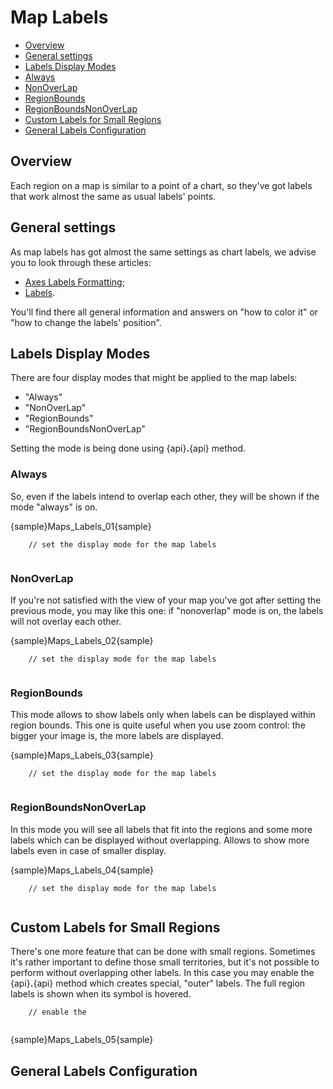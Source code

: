 Map Labels
======================
* [Overview](#overview)
* [General settings](#overview)
* [Labels Display Modes](#labels_display_modes)
 * [Always](#always)
 * [NonOverLap](#nonoverlap)
 * [RegionBounds](#regionbounds)
 * [RegionBoundsNonOverLap](#regionboundsnonoverlap)
* [Custom Labels for Small Regions](#custom_labels_for_small_regions)
* [General Labels Configuration](#general_labels_configuration)

## Overview

Each region on a map is similar to a point of a chart, so they've got labels that work almost the same as usual labels' points.

## General settings

As map labels has got almost the same settings as chart labels, we advise you to look through these articles:
 - [Axes Labels Formatting](../../Axes_and_Grids/Axes_Labels_Formatting);  
 - [Labels](../../Common_Settings/Labels).
 
 You'll find there all general information and answers on "how to color it" or "how to change the labels' position".

## Labels Display Modes

There are four display modes that might be applied to the map labels:
 - "Always"
 - "NonOverLap"
 - "RegionBounds"
 - "RegionBoundsNonOverLap"
 
Setting the mode is being done using {api}**.**{api} method.

### Always

So, even if the labels intend to overlap each other, they will be shown if the mode "always" is on.

{sample}Maps\_Labels\_01{sample}

```
	// set the display mode for the map labels
	
```

### NonOverLap

If you're not satisfied with the view of your map you've got after setting the previous mode, you may like this one: if "nonoverlap" mode is on, the labels will not overlay each other.

{sample}Maps\_Labels\_02{sample}

```
	// set the display mode for the map labels
	
```

### RegionBounds

This mode allows to show labels only when labels can be displayed within region bounds. This one is quite useful when you use zoom control: the bigger your image is, the more labels are displayed.

{sample}Maps\_Labels\_03{sample}

```
	// set the display mode for the map labels
	
```

### RegionBoundsNonOverLap

In this mode you will see all labels that fit into the regions and some more labels which can be displayed without overlapping. Allows to show more labels even in case of smaller display.

{sample}Maps\_Labels\_04{sample}

```
	// set the display mode for the map labels
	
```

## Custom Labels for Small Regions

There's one more feature that can be done with small regions. Sometimes it's rather important to define those small territories, but it's not possible to perform without overlapping other labels. In this case you may enable the {api}**.**{api} method which creates special, "outer" labels. The full region labels is shown when its symbol is hovered.

```
	// enable the 
	
```

{sample}Maps\_Labels\_05{sample}


## General Labels Configuration
